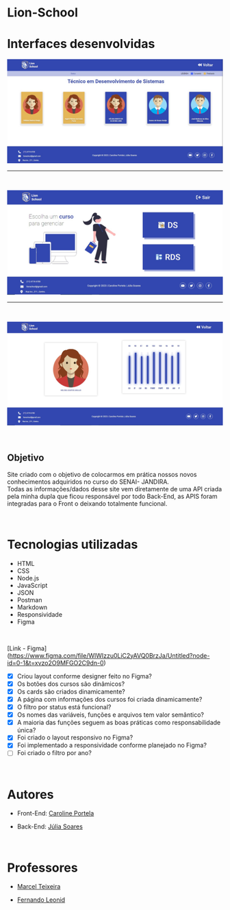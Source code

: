 # Lion-School


# Interfaces desenvolvidas

![](./img/turma.jpeg)
 
--- 
<br>


![](./img/home.jpeg)

---
<br>

![](./img/aluno.jpeg)

<br>

## Objetivo
Site criado com o objetivo de colocarmos em prática nossos novos conhecimentos adquiridos no curso do SENAI- JANDIRA. <br>
Todas as informações/dados desse site vem diretamente de uma API criada pela minha dupla que ficou responsável por todo Back-End, as APIS foram integradas para o Front o deixando totalmente funcional.

<br>

# Tecnologias utilizadas 

- HTML
- CSS
- Node.js
- JavaScript
- JSON
- Postman
- Markdown
- Responsividade
- Figma

<br>

[Link - Figma] (https://www.figma.com/file/WlWIzzu0LiC2yAVQ0BrzJa/Untitled?node-id=0-1&t=xvzo2O9MFGO2C9dn-0)
<br>

- [X] Criou layout conforme designer feito no Figma?
- [X] Os botões dos cursos são dinâmicos?
- [X] Os cards são criados dinamicamente?
- [X] A página com informações dos cursos foi criada dinamicamente?
- [X] O filtro por status está funcional?
- [X] Os nomes das variáveis, funções e arquivos tem valor semântico?
- [X] A maioria das funções seguem as boas práticas como responsabilidade única?
- [X] Foi criado o layout responsivo no Figma?
- [X] Foi implementado a responsividade conforme planejado no Figma?
- [ ] Foi criado o filtro por ano?

<br>

# Autores

- Front-End: [Caroline Portela](https://github.com/carolineportela)

- Back-End: [Júlia Soares](https://github.com/Xul14)

<br>

# Professores
- [Marcel Teixeira](https://github.com/marcelnt)

- [Fernando Leonid](https://github.com/fernandoleonid)
